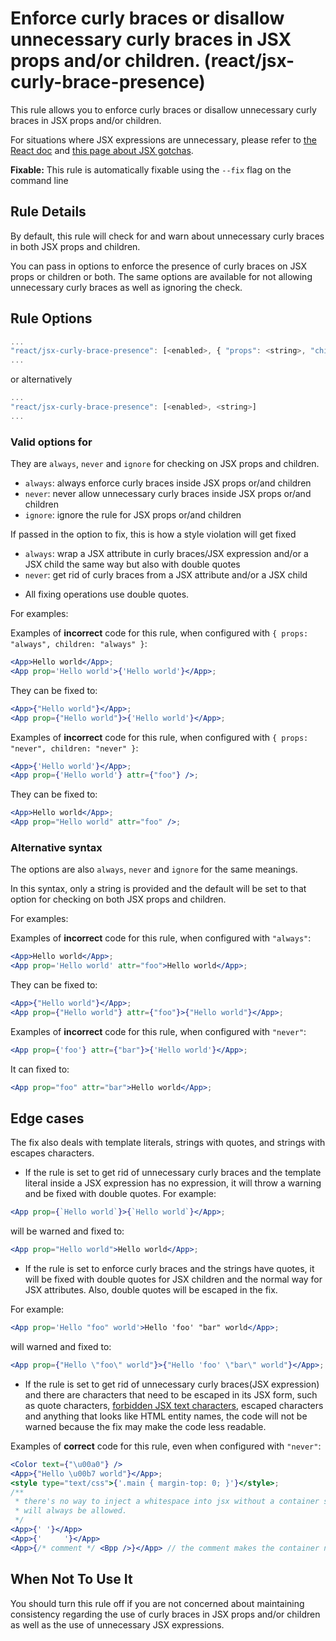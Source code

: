 # Enforce curly braces or disallow unnecessary curly braces in JSX props and/or children. (react/jsx-curly-brace-presence)

This rule allows you to enforce curly braces or disallow unnecessary curly braces in JSX props and/or children.

For situations where JSX expressions are unnecessary, please refer to [the React doc](https://facebook.github.io/react/docs/jsx-in-depth.html) and [this page about JSX gotchas](https://github.com/facebook/react/blob/v15.4.0-rc.3/docs/docs/02.3-jsx-gotchas.md#html-entities).

**Fixable:** This rule is automatically fixable using the `--fix` flag on the command line

## Rule Details

By default, this rule will check for and warn about unnecessary curly braces in both JSX props and children.

You can pass in options to enforce the presence of curly braces on JSX props or children or both. The same options are available for not allowing unnecessary curly braces as well as ignoring the check.

## Rule Options

```js
...
"react/jsx-curly-brace-presence": [<enabled>, { "props": <string>, "children": <string> }]
...
```

or alternatively

```js
...
"react/jsx-curly-brace-presence": [<enabled>, <string>]
...
```

### Valid options for <string>

They are `always`, `never` and `ignore` for checking on JSX props and children.

* `always`: always enforce curly braces inside JSX props or/and children
* `never`: never allow unnecessary curly braces inside JSX props or/and children
* `ignore`: ignore the rule for JSX props or/and children

If passed in the option to fix, this is how a style violation will get fixed

* `always`: wrap a JSX attribute in curly braces/JSX expression and/or a JSX child the same way but also with double quotes
* `never`: get rid of curly braces from a JSX attribute and/or a JSX child

- All fixing operations use double quotes.

For examples:

Examples of **incorrect** code for this rule, when configured with `{ props: "always", children: "always" }`:

```jsx
<App>Hello world</App>;
<App prop='Hello world'>{'Hello world'}</App>;
```

They can be fixed to:

```jsx
<App>{"Hello world"}</App>;
<App prop={"Hello world"}>{'Hello world'}</App>;
```

Examples of **incorrect** code for this rule, when configured with `{ props: "never", children: "never" }`:

```jsx
<App>{'Hello world'}</App>;
<App prop={'Hello world'} attr={"foo"} />;
```

They can be fixed to:

```jsx
<App>Hello world</App>;
<App prop="Hello world" attr="foo" />;
```

### Alternative syntax

The options are also `always`, `never` and `ignore` for the same meanings.

In this syntax, only a string is provided and the default will be set to that option for checking on both JSX props and children.

For examples:

Examples of **incorrect** code for this rule, when configured with `"always"`:

```jsx
<App>Hello world</App>;
<App prop='Hello world' attr="foo">Hello world</App>;
```

They can be fixed to:
```jsx
<App>{"Hello world"}</App>;
<App prop={"Hello world"} attr={"foo"}>{"Hello world"}</App>;
```

Examples of **incorrect** code for this rule, when configured with `"never"`:

```jsx
<App prop={'foo'} attr={"bar"}>{'Hello world'}</App>;
```

It can fixed to:

```jsx
<App prop="foo" attr="bar">Hello world</App>;
```

## Edge cases

The fix also deals with template literals, strings with quotes, and strings with escapes characters.

* If the rule is set to get rid of unnecessary curly braces and the template literal inside a JSX expression has no expression, it will throw a warning and be fixed with double quotes. For example:

```jsx
<App prop={`Hello world`}>{`Hello world`}</App>;
```

will be warned and fixed to:

```jsx
<App prop="Hello world">Hello world</App>;
```

* If the rule is set to enforce curly braces and the strings have quotes, it will be fixed with double quotes for JSX children and the normal way for JSX attributes. Also, double quotes will be escaped in the fix.

For example:


```jsx
<App prop='Hello "foo" world'>Hello 'foo' "bar" world</App>;
```

will warned and fixed to:

```jsx
<App prop={"Hello \"foo\" world"}>{"Hello 'foo' \"bar\" world"}</App>;
```

* If the rule is set to get rid of unnecessary curly braces(JSX expression) and there are characters that need to be escaped in its JSX form, such as quote characters, [forbidden JSX text characters](https://facebook.github.io/jsx/), escaped characters and anything that looks like HTML entity names, the code will not be warned because the fix may make the code less readable.

Examples of **correct** code for this rule, even when configured with `"never"`:

```jsx
<Color text={"\u00a0"} />
<App>{"Hello \u00b7 world"}</App>;
<style type="text/css">{'.main { margin-top: 0; }'}</style>;
/**
 * there's no way to inject a whitespace into jsx without a container so this
 * will always be allowed.
 */
<App>{' '}</App>
<App>{'     '}</App>
<App>{/* comment */ <Bpp />}</App> // the comment makes the container necessary 
```

## When Not To Use It

You should turn this rule off if you are not concerned about maintaining consistency regarding the use of curly braces in JSX props and/or children as well as the use of unnecessary JSX expressions.